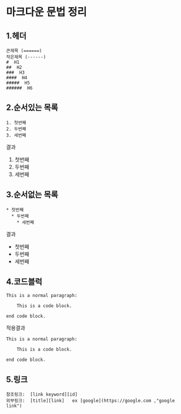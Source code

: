 # 마크다운 문법 정리

## 1.헤더

    큰제목 (======)
    작은제목 (------)
    #  H1
    ##  H2
    ###  H3
    ####  H4
    #####  H5
    ######  H6

## 2.순서있는 목록

    1. 첫번째
    2. 두번째
    3. 세번째

결과
1. 첫번째
2. 두번째
3. 세번째

## 3.순서없는 목록

    * 첫번째
      * 두번째
        * 세번째
    
결과

 * 첫번째
  * 두번째
  * 세번째

## 4.코드블럭

    This is a normal paragraph:

        This is a code block.
        
    end code block.

적용결과

    This is a normal paragraph:

        This is a code block.
    
    end code block.

## 5.링크

    참조링크:  [link keyword][id]
    외부링크:  [title][link]   ex [google](https://google.com ,"google link")
    



　
     

